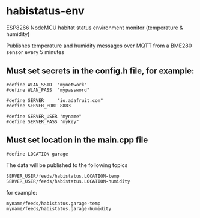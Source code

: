 # habistatus-env
ESP8266 NodeMCU habitat status environment monitor (temperature &amp; humidity)

Publishes temperature and humidity messages over MQTT from a BME280 sensor every 5 minutes

## Must set secrets in the **config.h** file, for example:

```
#define WLAN_SSID  "mynetwork"
#define WLAN_PASS  "mypassword"

#define SERVER     "io.adafruit.com"
#define SERVER_PORT 8883

#define SERVER_USER "myname"
#define SERVER_PASS "mykey"
```

## Must set location in the main.cpp file

`#define LOCATION garage`

The data will be published to the following topics

```
SERVER_USER/feeds/habistatus.LOCATION-temp
SERVER_USER/feeds/habistatus.LOCATION-humidity
```
for example:
```
myname/feeds/habistatus.garage-temp
myname/feeds/habistatus.garage-humidity
```